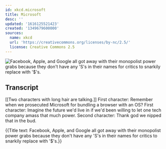```yaml
---
id: xkcd.microsoft
title: Microsoft
desc: ''
updated: '1616125521423'
created: '1349679600000'
sources:
  name: xkcd
  url: 'https://creativecommons.org/licenses/by-nc/2.5/'
  license: Creative Commons 2.5
---
```

![Facebook, Apple, and Google all got away with their monopolist power grabs because they don't have any 'S's in their names for critics to snarkily replace with '$'s.](https://imgs.xkcd.com/comics/microsoft.png)

## Transcript
[[Two characters with long hair are talking.]]
First character: Remember when we prosecuted Microsoft for bundling a browser with an OS?
First character: Imagine the future we'd live in if we'd been willing to let one tech company amass that much power.
Second character: Thank god we nipped 
that
 in the bud.

{{Title text: Facebook, Apple, and Google all got away with their monopolist power grabs because they don't have any 'S's in their names for critics to snarkily replace with '$'s.}}
